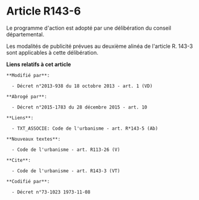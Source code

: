 # Article R143-6

Le programme d'action est adopté par une délibération du conseil départemental. 

Les modalités de publicité prévues au deuxième alinéa de l'article R. 143-3 sont applicables à cette délibération.

**Liens relatifs à cet article**

	**Modifié par**:

	  - Décret n°2013-938 du 18 octobre 2013 - art. 1 (VD)

	**Abrogé par**:

	  - Décret n°2015-1783 du 28 décembre 2015 - art. 10

	**Liens**:

	  - TXT_ASSOCIE: Code de l'urbanisme - art. R*143-5 (Ab)

	**Nouveaux textes**:

	  - Code de l'urbanisme - art. R113-26 (V)

	**Cite**:

	  - Code de l'urbanisme - art. R143-3 (VT)

	**Codifié par**:

	  - Décret n°73-1023 1973-11-08
